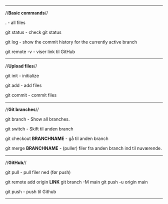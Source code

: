 _____________________________________

//**Basic commands**//

. - all files

git status - check git status

git log - show the commit history for the currently active branch

git remote -v - viser link til GitHub

_____________________________________

//**Upload files**//

git init - initialize

git add - add files

git commit - commit files

_____________________________________

//**Git branches**//

git branch - Show all branches.

git switch - Skift til anden branch

git checkout **BRANCHNAME** - gå til anden branch

git merge **BRANCHNAME** - (puller) filer fra anden branch ind til nuværende.

_____________________________________

//**GitHub**//

git pull - pull filer ned (før push)

git remote add origin **LINK**
git branch -M main
git push -u origin main

git push - push til Github

_____________________________________